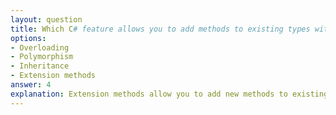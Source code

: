 ```yaml
---
layout: question
title: Which C# feature allows you to add methods to existing types without modifying them?
options:
- Overloading
- Polymorphism
- Inheritance
- Extension methods
answer: 4
explanation: Extension methods allow you to add new methods to existing types without modifying their source code or creating derived types. They are defined as static methods in static classes.
---
```

